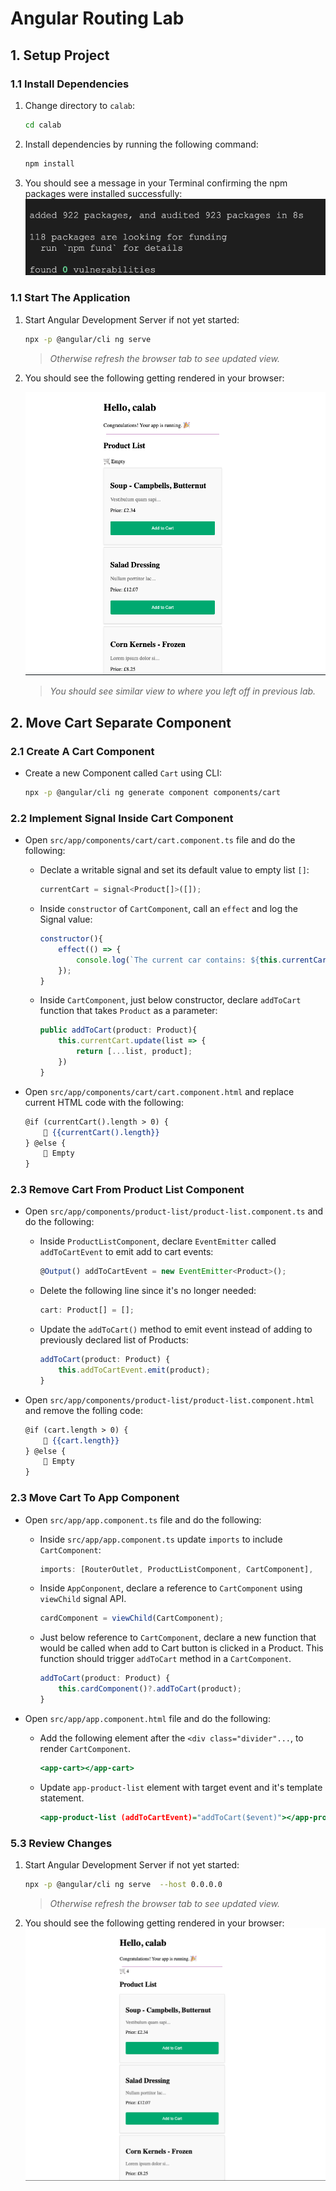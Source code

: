# Angular Routing Lab

## 1. Setup Project

### 1.1 Install Dependencies

1. Change directory to `calab`:

    ```.sh
    cd calab
    ```
2. Install dependencies by running the following command:

    ```.sh
    npm install
    ```
3. You should see a message in your Terminal confirming the npm packages were installed successfully:
    [![installed](res/installed.png)]() 

### 1.1 Start The Application

1. Start Angular Development Server if not yet started:

    ```.bash
    npx -p @angular/cli ng serve
    ```
    > _Otherwise refresh the browser tab to see updated view._

2. You should see the following getting rendered in your browser:

    [![result](res/result1.png)]() 

    > _You should see similar view to where you left off in previous lab._

## 2. Move Cart Separate Component

### 2.1 Create A Cart Component

- Create a new Component called `Cart` using CLI:

    ```.sh
    npx -p @angular/cli ng generate component components/cart
    ```

### 2.2 Implement Signal Inside Cart Component

- Open `src/app/components/cart/cart.component.ts` file and do the following:
    - Declate a writable signal and set its default value to empty list `[]`:

        ```.js
        currentCart = signal<Product[]>([]);
        ```

    - Inside `constructor` of `CartComponent`, call an `effect` and log the Signal value:

        ```.js
        constructor(){
            effect(() => {
                console.log(`The current car contains: ${this.currentCart()}`);
            });
        }
        ```
    - Inside `CartComponent`, just below constructor, declare `addToCart` function that takes `Product` as a parameter:

        ```.js
        public addToCart(product: Product){
            this.currentCart.update(list => {
                return [...list, product];
            })
        }
        ```

- Open `src/app/components/cart/cart.component.html` and replace current HTML code with the following:

    ```.html
    @if (currentCart().length > 0) {
        🛒 {{currentCart().length}}
    } @else {
        🛒 Empty
    }
    ```

### 2.3 Remove Cart From Product List Component

- Open `src/app/components/product-list/product-list.component.ts` and do the following:
    - Inside `ProductListComponent`, declare `EventEmitter` called `addToCartEvent` to emit add to cart events:

        ```.js
        @Output() addToCartEvent = new EventEmitter<Product>();
        ```

    - Delete the following line since it's no longer needed:

        ```.js
        cart: Product[] = [];
        ```

    - Update the `addToCart()` method to emit event instead of adding to previously declared list of Products:

        ```.js
        addToCart(product: Product) {
            this.addToCartEvent.emit(product);
        }
        ```
        
- Open `src/app/components/product-list/product-list.component.html` and remove the folling code:

    ```.html
    @if (cart.length > 0) {
        🛒 {{cart.length}}
    } @else {
        🛒 Empty
    }
    ```

### 2.3 Move Cart To App Component

- Open `src/app/app.component.ts` file and do the following:
    - Inside `src/app/app.component.ts` update `imports` to include `CartComponent`:

        ```.js
        imports: [RouterOutlet, ProductListComponent, CartComponent],
        ```

    -  Inside `AppConponent`, declare a reference to `CartComponent` using `viewChild` signal API.

        ```.js
        cardComponent = viewChild(CartComponent);
        ```
    - Just below reference to `CartComponent`, declare a new function that would be called when add to Cart button is clicked in a Product. This function should trigger `addToCart` method in a `CartComponent`. 

        ```.js
        addToCart(product: Product) {
            this.cardComponent()?.addToCart(product);
        }
        ```

- Open `src/app/app.component.html` file and do the following:
    - Add the following element after the `<div class="divider"...`, to render `CartComponent`.
 
        ```.html
        <app-cart></app-cart>
        ```

    - Update `app-product-list` element with target event and it's template statement.

        ```.html
        <app-product-list (addToCartEvent)="addToCart($event)"></app-product-list>
        ```

### 5.3 Review Changes

1. Start Angular Development Server if not yet started:

    ```.bash
    npx -p @angular/cli ng serve  --host 0.0.0.0 
    ```
    > _Otherwise refresh the browser tab to see updated view._

2. You should see the following getting rendered in your browser:
    [![result2](res/result2.png)]() 
